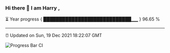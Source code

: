 ### Hi there 👋 I am Harry , 

⏳ Year progress { ████████████████████████████▁▁ } 96.65 %

---

⏰ Updated on Sun, 19 Dec 2021 18:22:07 GMT

![Progress Bar CI](https://github.com/duykhang68/duykhang68/workflows/Progress%20Bar%20CI/badge.svg)
